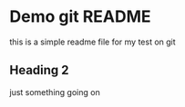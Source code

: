 # Demo git README

this is a simple readme file for my test on git

## Heading 2

just something going on
